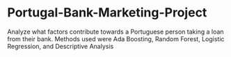 # Portugal-Bank-Marketing-Project
Analyze what factors contribute towards a Portuguese person taking a loan from their bank. Methods used were Ada Boosting, Random Forest, Logistic Regression, and Descriptive Analysis
